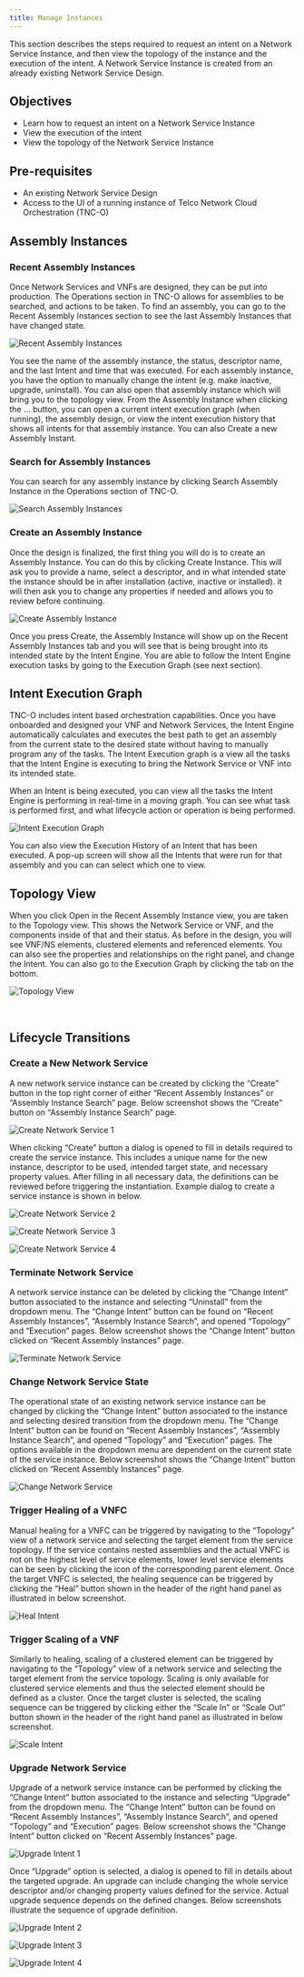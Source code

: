 ```yaml
---
title: Manage Instances
---
```


This section describes the steps required to request an intent on a Network Service Instance, and then view the topology of the instance and the execution of the intent. A Network Service Instance is created from an already existing Network Service Design. 

## Objectives
* Learn how to request an intent on a Network Service Instance
* View the execution of the intent
* View the topology of the Network Service Instance

## Pre-requisites
* An existing Network Service Design
* Access to the UI of a running instance of Telco Network Cloud Orchestration (TNC-O)

## Assembly Instances

###	Recent Assembly Instances

Once Network Services and VNFs are designed, they can be put into production. The Operations section in TNC-O allows for assemblies to be searched, and actions to be taken. To find an assembly, you can go to the Recent Assembly Instances section to see the last Assembly Instances that have changed state.

![Recent Assembly Instances](/images/user-guides/operations/manage-instances/recent-assembly-instances.png "Recent Assembly Instances")

You see the name of the assembly instance, the status, descriptor name, and the last Intent and time that was executed. For each assembly instance, you have the option to manually change the intent (e.g. make inactive, upgrade, uninstall). You can also open that assembly instance which will bring you to the topology view. From the Assembly Instance when clicking the ... button, you can open a current intent execution graph (when running), the assembly design, or view the intent execution history that shows all intents for that assembly instance. You can also Create a new Assembly Instant.

###	Search for Assembly Instances

You can search for any assembly instance by clicking Search Assembly Instance in the Operations section of TNC-O.

![Search Assembly Instances](/images/user-guides/operations/manage-instances/search-assembly-instances.png "Search Assembly Instances")

### Create an Assembly Instance

Once the design is finalized, the first thing you will do is to create an Assembly Instance. You can do this by clicking Create Instance. This will ask you to provide a name, select a descriptor, and in what intended state the instance should be in after installation (active, inactive or installed). it will then ask you to change any properties if needed and allows you to review before continuing.

![Create Assembly Instance](/images/user-guides/operations/manage-instances/create-assembly-instance.png "Create Assembly Instance")

Once you press Create, the Assembly Instance will show up on the Recent Assembly Instances tab and you will see that is being brought into its intended state by the Intent Engine. You are able to follow the Intent Engine execution tasks by going to the Execution Graph (see next section).

##	Intent Execution Graph

TNC-O includes intent based orchestration capabilities. Once you have onboarded and designed your VNF and Network Services, the Intent Engine automatically calculates and executes the best path to get an assembly from the current state to the desired state without having to manually program any of the tasks. The Intent Execution graph is a view all the tasks that the Intent Engine is executing to bring the Network Service or VNF into its intended state.

When an Intent is being executed, you can view all the tasks the Intent Engine is performing in real-time in a moving graph. You can see what task is performed first, and what lifecycle action or operation is being performed.

![Intent Execution Graph](/images/user-guides/operations/manage-instances/intent-execution-graph.png "Intent Execution Graph")

You can also view the Execution History of an Intent that has been executed. A pop-up screen will show all the Intents that were run for that assembly and you can can select which one to view.

##	Topology View

When you click Open in the Recent Assembly Instance view, you are taken to the Topology view. This shows the Network Service or VNF, and the components inside of that and their status. As before in the design, you will see VNF/NS elements, clustered elements and referenced elements. You can also see the properties and relationships on the right panel, and change the Intent. You can also go to the Execution Graph by clicking the tab on the bottom.

![Topology View](/images/user-guides/operations/manage-instances/topology-view.png "Topology View")

 
##	Lifecycle Transitions

###	Create a New Network Service

A new network service instance can be created by clicking the “Create” button in the top right corner of either “Recent Assembly Instances” or “Assembly Instance Search” page. Below screenshot shows the “Create” button on “Assembly Instance Search” page.

![Create Network Service 1](/images/user-guides/operations/manage-instances/create-network-service-1.png "Create Network Service 1")

When clicking “Create” button a dialog is opened to fill in details required to create the service instance. This includes a unique name for the new instance, descriptor to be used, intended target state, and necessary property values. After filling in all necessary data, the definitions can be reviewed before triggering the instantiation. Example dialog to create a service instance is shown in below.

![Create Network Service 2](/images/user-guides/operations/manage-instances/create-network-service-2.png "Create Network Service 2")

![Create Network Service 3](/images/user-guides/operations/manage-instances/create-network-service-3.png "Create Network Service 3")

![Create Network Service 4](/images/user-guides/operations/manage-instances/create-network-service-4.png "Create Network Service 4")

### Terminate Network Service

A network service instance can be deleted by clicking the “Change Intent” button associated to the instance and selecting “Uninstall” from the dropdown menu. The “Change Intent” button can be found on “Recent Assembly Instances”, “Assembly Instance Search”, and opened “Topology” and “Execution” pages. Below screenshot shows the “Change Intent” button clicked on “Recent Assembly Instances” page.

![Terminate Network Service](/images/user-guides/operations/manage-instances/terminate-network-service.png "Terminate Network Service")

###	Change Network Service State

The operational state of an existing network service instance can be changed by clicking the “Change Intent” button associated to the instance and selecting desired transition from the dropdown menu. The “Change Intent” button can be found on “Recent Assembly Instances”, “Assembly Instance Search”, and opened “Topology” and “Execution” pages. The options available in the dropdown menu are dependent on the current state of the service instance. Below screenshot shows the “Change Intent” button clicked on “Recent Assembly Instances” page.

![Change Network Service](/images/user-guides/operations/manage-instances/change-network-service.png "Change Network Service")

###	Trigger Healing of a VNFC

Manual healing for a VNFC can be triggered by navigating to the “Topology” view of a network service and selecting the target element from the service topology. If the service contains nested assemblies and the actual VNFC is not on the highest level of service elements, lower level service elements can be seen by clicking the icon of the corresponding parent element. Once the target VNFC is selected, the healing sequence can be triggered by clicking the “Heal” button shown in the header of the right hand panel as illustrated in below screenshot.

![Heal Intent](/images/user-guides/operations/manage-instances/heal-intent.png "Heal Intent")

###	Trigger Scaling of a VNF

Similarly to healing, scaling of a clustered element can be triggered by navigating to the “Topology” view of a network service and selecting the target element from the service topology. Scaling is only available for clustered service elements and thus the selected element should be defined as a cluster. Once the target cluster is selected, the scaling sequence can be triggered by clicking either the “Scale In” or “Scale Out” button shown in the header of the right hand panel as illustrated in below screenshot.

![Scale Intent](/images/user-guides/operations/manage-instances/scale-intent.png "Scale Intent")

###	Upgrade Network Service

Upgrade of a network service instance can be performed by clicking the “Change Intent” button associated to the instance and selecting “Upgrade” from the dropdown menu. The “Change Intent” button can be found on “Recent Assembly Instances”, “Assembly Instance Search”, and opened “Topology” and “Execution” pages. Below screenshot shows the “Change Intent” button clicked on “Recent Assembly Instances” page.

![Upgrade Intent 1](/images/user-guides/operations/manage-instances/upgrade-intent-1.png "Upgrade Intent 1")

Once “Upgrade” option is selected, a dialog is opened to fill in details about the targeted upgrade. An upgrade can include changing the whole service descriptor and/or changing property values defined for the service. Actual upgrade sequence depends on the defined changes. Below screenshots illustrate the sequence of upgrade definition.

![Upgrade Intent 2](/images/user-guides/operations/manage-instances/upgrade-intent-2.png "Upgrade Intent 2")

![Upgrade Intent 3](/images/user-guides/operations/manage-instances/upgrade-intent-3.png "Upgrade Intent 3")

![Upgrade Intent 4](/images/user-guides/operations/manage-instances/upgrade-intent-4.png "Upgrade Intent 4")


